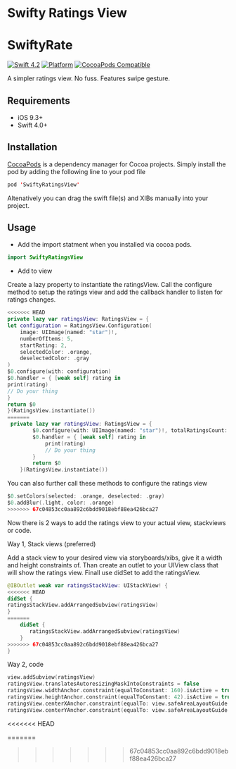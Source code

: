 # Swifty Ratings View

# SwiftyRate

[![Swift 4.2](https://img.shields.io/badge/swift-4.2-ED523F.svg?style=flat)](https://swift.org/download/)
[![Platform](https://img.shields.io/cocoapods/p/SwiftyRate.svg?style=flat)]()
[![CocoaPods Compatible](https://img.shields.io/cocoapods/v/SwiftyRatingsView.svg)](https://img.shields.io/cocoapods/v/SwiftyRatingsView.svg)

A simpler ratings view. No fuss. Features swipe gesture.

## Requirements

- iOS 9.3+
- Swift 4.0+

## Installation

[CocoaPods](https://developers.google.com/admob/ios/quick-start#streamlined_using_cocoapods) is a dependency manager for Cocoa projects. Simply install the pod by adding the following line to your pod file


```swift
pod 'SwiftyRatingsView'
```

Altenatively you can drag the swift file(s) and XIBs manually into your project.

## Usage

- Add the import statment when you installed via cocoa pods. 

```swift
import SwiftyRatingsView 
```

- Add to view

Create a lazy property to instantiate the ratingsView. Call the configure method to setup the ratings view and add the callback handler to listen for ratings changes.
```swift
<<<<<<< HEAD
private lazy var ratingsView: RatingsView = {
let configuration = RatingsView.Configuration(
    image: UIImage(named: "star")!,
    numberOfItems: 5,
    startRating: 2,
    selectedColor: .orange,
    deselectedColor: .gray
)
$0.configure(with: configuration)
$0.handler = { [weak self] rating in
print(rating)
// Do your thing
}
return $0
}(RatingsView.instantiate())
=======
 private lazy var ratingsView: RatingsView = {
        $0.configure(with: UIImage(named: "star")!, totalRatingsCount: 5, currentRating: 2)
        $0.handler = { [weak self] rating in
            print(rating)
            // Do your thing
        }
        return $0
    }(RatingsView.instantiate())
```

You can also further call these methods to configure the ratings view
```swift
$0.setColors(selected: .orange, deselected: .gray)
$0.addBlur(.light, color: .orange)   
>>>>>>> 67c04853cc0aa892c6bdd9018ebf88ea426bca27
```

Now there is 2 ways to add the ratings view to your actual view, stackviews or code.

Way 1, Stack views (preferred)

Add a stack view to your desired view via storyboards/xibs, give it a width and height constraints of. Than create an outlet to your UIView class that will show the ratings view. Finall use didSet to add the ratingsView.
```swift
@IBOutlet weak var ratingsStackView: UIStackView! {
<<<<<<< HEAD
didSet {
ratingsStackView.addArrangedSubview(ratingsView)
}
=======
    didSet {
       ratingsStackView.addArrangedSubview(ratingsView)
    }
>>>>>>> 67c04853cc0aa892c6bdd9018ebf88ea426bca27
}
```

Way 2, code

```swift
view.addSubview(ratingsView)
ratingsView.translatesAutoresizingMaskIntoConstraints = false
ratingsView.widthAnchor.constraint(equalToConstant: 160).isActive = true
ratingsView.heightAnchor.constraint(equalToConstant: 42).isActive = true
ratingsView.centerXAnchor.constraint(equalTo: view.safeAreaLayoutGuide.centerXAnchor).isActive = true
ratingsView.centerYAnchor.constraint(equalTo: view.safeAreaLayoutGuide.centerYAnchor).isActive = true
```

<<<<<<< HEAD


=======
    
>>>>>>> 67c04853cc0aa892c6bdd9018ebf88ea426bca27
